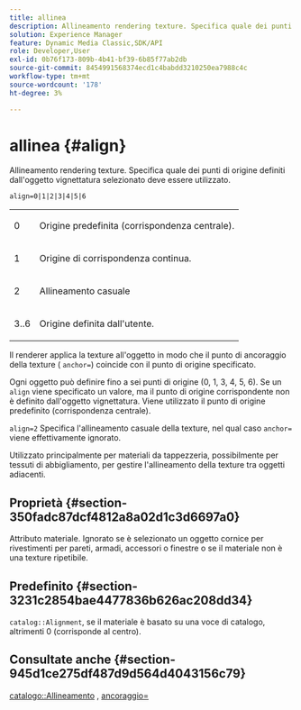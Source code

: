 ```yaml
---
title: allinea
description: Allineamento rendering texture. Specifica quale dei punti di origine definiti dall'oggetto vignettatura selezionato deve essere utilizzato.
solution: Experience Manager
feature: Dynamic Media Classic,SDK/API
role: Developer,User
exl-id: 0b76f173-809b-4b41-bf39-6b85f77ab2db
source-git-commit: 8454991568374ecd1c4babdd3210250ea7988c4c
workflow-type: tm+mt
source-wordcount: '178'
ht-degree: 3%

---
```


# allinea {#align}

Allineamento rendering texture. Specifica quale dei punti di origine definiti dall&#39;oggetto vignettatura selezionato deve essere utilizzato.

`align=0|1|2|3|4|5|6`

<table id="simpletable_D15233999E35488EB2F933BD72798E2F"> 
 <tr class="strow"> 
  <td class="stentry"> <p>0 </p></td> 
  <td class="stentry"> <p>Origine predefinita (corrispondenza centrale). </p></td> 
 </tr> 
 <tr class="strow"> 
  <td class="stentry"> <p>1 </p></td> 
  <td class="stentry"> <p>Origine di corrispondenza continua. </p></td> 
 </tr> 
 <tr class="strow"> 
  <td class="stentry"> <p>2 </p></td> 
  <td class="stentry"> <p>Allineamento casuale </p></td> 
 </tr> 
 <tr class="strow"> 
  <td class="stentry"> <p>3..6 </p></td> 
  <td class="stentry"> <p>Origine definita dall'utente. </p></td> 
 </tr> 
</table>

Il renderer applica la texture all&#39;oggetto in modo che il punto di ancoraggio della texture ( `anchor=`) coincide con il punto di origine specificato.

Ogni oggetto può definire fino a sei punti di origine (0, 1, 3, 4, 5, 6). Se un `align` viene specificato un valore, ma il punto di origine corrispondente non è definito dall&#39;oggetto vignettatura. Viene utilizzato il punto di origine predefinito (corrispondenza centrale).

`align=2` Specifica l&#39;allineamento casuale della texture, nel qual caso `anchor=` viene effettivamente ignorato.

Utilizzato principalmente per materiali da tappezzeria, possibilmente per tessuti di abbigliamento, per gestire l&#39;allineamento della texture tra oggetti adiacenti.

## Proprietà {#section-350fadc87dcf4812a8a02d1c3d6697a0}

Attributo materiale. Ignorato se è selezionato un oggetto cornice per rivestimenti per pareti, armadi, accessori o finestre o se il materiale non è una texture ripetibile.

## Predefinito {#section-3231c2854bae4477836b626ac208dd34}

`catalog::Alignment`, se il materiale è basato su una voce di catalogo, altrimenti 0 (corrisponde al centro).

## Consultate anche {#section-945d1ce275df487d9d564d4043156c79}

[catalogo::Allineamento](../../../../../ir-api/material-cat/image-rendering-api-ref/c-ir-material-catalog/c-ir-material-data-reference/r-ir-alignment.md#reference-e52152e8dc244d0aa13b40c615d0f399) , [ancoraggio=](../../../../../ir-api/http-protocol/image-rendering-api-ref/c-ir-http-protocol-ref/c-ir-http-protocol-command-reference/r-ir-http-anchor.md#reference-d53923d785c9442997dc7f2199524c26)
